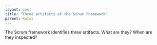 ```yaml
---
layout: post
title: "Three artifacts of the Scrum framework"
parent: Katas
---
```

The Scrum framework identifies three artifacts. What are they? When are they inspected?
